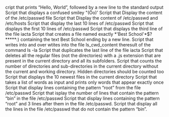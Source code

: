 cript that prints “Hello, World”, followed by a new line to the standard output
Script that displays a confused smiley "(Ôo)'
Script that Display the content of the /etc/passwd file
Script that Display the content of /etc/passwd and /etc/hosts
Script that display the last 10 lines of /etc/passwd
Script that displays the first 10 lines of /etc/passwd
Script that displays the third line of the file iacta
Script  that creates a file named exactly \*\'Best School\'\*$\?\*\*\*\*\*:) containing the text Best School ending by a new line.
Script that writes into and over wtites into the file ls_cwd_content theresult of the command ls -la
Script that duplicates the last line of the file iacta
Script that deletes all the regular files (not the directories) with a .js extension that are present in the current directory and all its subfolders.
Script that counts the number of directories and sub-directories in the current directory without the current and working directory. Hidden directories should be counted too
Script that displays the 10 newest files in the current directory
Script that takes a list of words as input and prints only words that appear exactly once
Script that display lines containing the pattern “root” from the file /etc/passwd
Script that isplay the number of lines that contain the pattern “bin” in the file /etc/passwd
Script that display lines containing the pattern “root” and 3 lines after them in the file /etc/passwd.
Script that display all the lines in the file /etc/passwd that do not contain the pattern “bin”.
